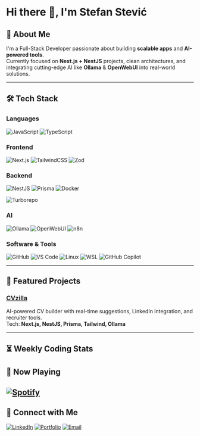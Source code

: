 # Hi there 👋, I'm Stefan Stević

## 🚀 About Me
I'm a Full-Stack Developer passionate about building **scalable apps** and **AI-powered tools**.  
Currently focused on **Next.js + NestJS** projects, clean architectures, and integrating cutting-edge AI like **Ollama** & **OpenWebUI** into real-world solutions.

---

## 🛠 Tech Stack

### **Languages**
![JavaScript](https://img.shields.io/badge/JavaScript-F7DF1E?style=for-the-badge&logo=javascript&logoColor=black)
![TypeScript](https://img.shields.io/badge/TypeScript-3178C6?style=for-the-badge&logo=typescript&logoColor=white)

### **Frontend**
![Next.js](https://img.shields.io/badge/Next.js-000000?style=for-the-badge&logo=nextdotjs&logoColor=white)
![TailwindCSS](https://img.shields.io/badge/TailwindCSS-06B6D4?style=for-the-badge&logo=tailwindcss&logoColor=white)
![Zod](https://img.shields.io/badge/Zod-3E67B1?style=for-the-badge&logo=zod&logoColor=white)

### **Backend**
![NestJS](https://img.shields.io/badge/NestJS-E0234E?style=for-the-badge&logo=nestjs&logoColor=white)
![Prisma](https://img.shields.io/badge/Prisma-2D3748?style=for-the-badge&logo=prisma&logoColor=white)
![Docker](https://img.shields.io/badge/Docker-2496ED?style=for-the-badge&logo=docker&logoColor=white)

![Turborepo](https://img.shields.io/badge/Turborepo-000000?style=for-the-badge&logo=turborepo&logoColor=white)

### **AI**
![Ollama](https://img.shields.io/badge/Ollama-000000?style=for-the-badge&logo=ollama&logoColor=white)
![OpenWebUI](https://img.shields.io/badge/OpenWebUI-FF6F00?style=for-the-badge&logo=openai&logoColor=white)
![n8n](https://img.shields.io/badge/n8n-234165?style=for-the-badge&logo=n8n&logoColor=white)

### **Software & Tools**
![GitHub](https://img.shields.io/badge/GitHub-181717?style=for-the-badge&logo=github&logoColor=white)
![VS Code](https://img.shields.io/badge/VS%20Code-007ACC?style=for-the-badge&logo=visualstudiocode&logoColor=white)
![Linux](https://img.shields.io/badge/Linux-FCC624?style=for-the-badge&logo=linux&logoColor=black)
![WSL](https://img.shields.io/badge/WSL-4D4D4D?style=for-the-badge&logo=linux&logoColor=white)
![GitHub Copilot](https://img.shields.io/badge/GitHub%20Copilot-000000?style=for-the-badge&logo=githubcopilot&logoColor=white)

---

## 📌 Featured Projects

### [CVzilla](https://github.com/yourusername/cvzilla)
AI-powered CV builder with real-time suggestions, LinkedIn integration, and recruiter tools.  
Tech: **Next.js, NestJS, Prisma, Tailwind, Ollama**

---

## ⏳ Weekly Coding Stats
<!--START_SECTION:waka-->

## 🎵 Now Playing
[![Spotify](https://novatorem.vercel.app/api/spotify)](https://open.spotify.com/user/yourusername)
---

## 🔗 Connect with Me

[![LinkedIn](https://img.shields.io/badge/LinkedIn-0A66C2?style=for-the-badge&logo=linkedin&logoColor=white)]([https://linkedin.com/in/yourusername](https://www.linkedin.com/in/stefan-stevic-dev/))
[![Portfolio](https://img.shields.io/badge/Portfolio-FF7139?style=for-the-badge&logo=firefox&logoColor=white)](https://wingz.dev)
[![Email](https://img.shields.io/badge/Email-0078D4?style=for-the-badge&logo=microsoftoutlook&logoColor=white)](mailto:stefan.s.webdev@gmail.com)
